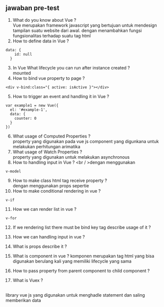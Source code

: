 ## jawaban pre-test
1. What do you know about Vue ?
<br /> Vue merupakan framework javascript yang bertujuan untuk mendesign tampilan suatu website dari awal. dengan menambahkan fungsi fungsionalitas terhadap suatu tag html 
2. How to define data in Vue ?
```
data: {
    id: null
  }
```
3. In Vue What lifecycle you can run after instance created ?
<br /> mounted
4. How to bind vue property to page ?
```
<div v-bind:class="{ active: isActive }"></div>
```
5. How to trigger an event and handling it in Vue ?
```
var example1 = new Vue({
  el: '#example-1',
  data: {
    counter: 0
  }
})

```
6. What usage of Computed Properties ?
<br /> property yang digunakan pada vue js component yang digunkana untuk melakukan perhitungan arimatika
7. What usage of Watch Properties ?
<br /> property yang digunakan untuk melakukan asynchronous 
8. How to handling input in Vue ?
<br / >dengan menggunakan 
```
v-model
```
9. How to make class html tag receive property ?
<br />dengan menggunakan props sepertie
10. How to make conditional rendering in vue ?
```
v-if
```
11. How we can render list in vue ?
```
v-for
```
12. If we rendering list there must be bind key tag describe usage of it ?
13. How we can handling input in vue ?
14. What is props describe it ?
15. What is component in vue ?
komponen merupakan tag html yang bisa digunakan berulang kali yang memiliki lifecycle yang sama
16. How to pass property from parent component to child component ?

17. What is Vuex ?

</br> library vue js yang digunakan untuk menghadle statement dan saling memberikan data